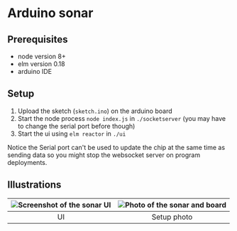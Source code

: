 # Arduino sonar

## Prerequisites

- node version 8+
- elm version 0.18
- arduino IDE

## Setup

1. Upload the sketch (`sketch.ino`) on the arduino board
2. Start the node process `node index.js` in `./socketserver` (you may have to change the serial port before though)
3. Start the ui using `elm reactor` in `./ui`

Notice the Serial port can't be used to update the chip at the same time as sending data so you might stop the websocket server on program deployments.

## Illustrations



![Screenshot of the sonar UI](https://thumbs.gfycat.com/GleefulFeminineFrogmouth-small.gif)  | ![Photo of the sonar and board](https://user-images.githubusercontent.com/602143/29384595-93528ca0-82cc-11e7-9212-7ba519a4c2e4.jpg)
:-------------------------:|:-------------------------:
UI             |  Setup photo
